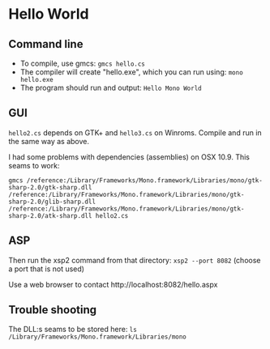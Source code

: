 Hello World
===========

Command line
------------

 * To compile, use gmcs: `gmcs hello.cs`
 * The compiler will create "hello.exe", which you can run using: `mono hello.exe`
 * The program should run and output: `Hello Mono World`


GUI
---

`hello2.cs` depends on GTK+ and `hello3.cs` on Winroms. Compile and run in the same way as above.

I had some problems with dependencies (assemblies) on OSX 10.9. This seams to work:

`gmcs /reference:/Library/Frameworks/Mono.framework/Libraries/mono/gtk-sharp-2.0/gtk-sharp.dll /reference:/Library/Frameworks/Mono.framework/Libraries/mono/gtk-sharp-2.0/glib-sharp.dll /reference:/Library/Frameworks/Mono.framework/Libraries/mono/gtk-sharp-2.0/atk-sharp.dll hello2.cs`



ASP
---

Then run the xsp2 command from that directory: `xsp2 --port 8082` (choose a port that is not used)

Use a web browser to contact http://localhost:8082/hello.aspx 




Trouble shooting
----------------

The DLL:s seams to be stored here: `ls /Library/Frameworks/Mono.framework/Libraries/mono`
